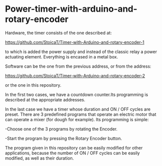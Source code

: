 

# Power-timer-with-arduino-and-rotary-encoder

Hardware, the timer consists of the one described at:

https://github.com/StoicaT/Timer-with-Arduino-and-rotary-encoder-1

to which is added the power supply and instead of the classic relay
a power actuating element.
Everything is encased in a metal box.

Software can be the one from the previous address, or from the address:

https://github.com/StoicaT/Timer-with-Arduino-and-rotary-encoder-2

or the one in this repository.

In the first two cases, we have a countdown counter.Its programming is described at the appropriate addresses.

In the last case we have a timer whose duration and ON / OFF cycles are preset.
There are 3 predefined programs that operate an electric motor that can operate a mixer (for dough for example).
Its programming is simple:

-Choose one of the 3 programs by rotating the Encoder.

-Start the program by pressing the Rotary Encoder button.

The program given in this repository can be easily modified for other applications, because the number of ON / OFF cycles can be easily modified, as well as their duration.
